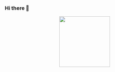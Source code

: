 ### Hi there 👋

<!--
**GiovanniDeAlmeidaCarvalho/GiovanniDeAlmeidaCarvalho** is a ✨ _special_ ✨ repository because its `README.md` (this file) appears on your GitHub profile.
-->

<div align="center">
    <img height='160em' src='https://github-readme-stats.vercel.app/api/top-langs/?username=GiovanniDeAlmeidaCarvalho&hide_progress=true'>
</div>
